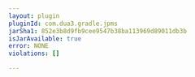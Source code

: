 ```yaml
---
layout: plugin
pluginId: com.dua3.gradle.jpms
jarSha1: 852e3b8d9fb9cee9547b38ba113969d89011db3b
isJarAvailable: true
error: NONE
violations: []

---
```

